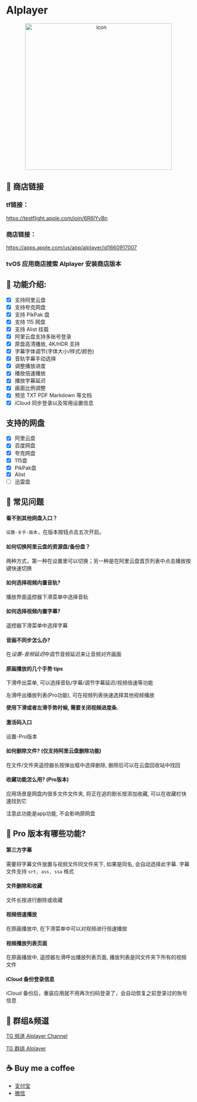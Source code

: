 # Alplayer

<div align="center">

<img src="https://github.com/FaiChou/Aliplayer_About/blob/main/icon500.png?raw=true" alt="icon" width="400"/>

</div>

## 📲 商店链接

### tf链接：

https://testflight.apple.com/join/6R6lYvBn

### 商店链接：

https://apps.apple.com/us/app/alplayer/id1660917007


### tvOS 应用商店搜索 Alplayer 安装商店版本

## 👀 功能介绍:

- [x] 支持阿里云盘
- [x] 支持夸克网盘
- [x] 支持 PikPak 盘
- [x] 支持 115 网盘
- [x] 支持 Alist 挂载
- [x] 阿里云盘支持多账号登录
- [x] 原盘高清播放, 4K/HDR 支持
- [x] 字幕字体调节(字体大小/样式/颜色)
- [x] 音轨字幕手动选择
- [x] 调整播放进度
- [x] 播放倍速播放
- [x] 播放字幕延迟
- [x] 画面比例调整
- [x] 预览 TXT PDF Markdown 等文档
- [x] iCloud 同步登录以及常用设置信息

## 支持的网盘

- [x] 阿里云盘
- [x] 百度网盘
- [x] 夸克网盘
- [x] 115盘
- [x] PikPak盘
- [x] Alist
- [ ] 迅雷盘

## 🤯 常见问题


#### 看不到其他网盘入口？

`设置-关于-版本`，在版本按钮点击五次开启。

#### 如何切换阿里云盘的资源盘/备份盘？

两种方式，第一种在设置里可以切换；另一种是在阿里云盘首页列表中点击播放按键快速切换

#### 如何选择视频内置音轨?

播放界面遥控器下滑菜单中选择音轨

#### 如何选择视频内置字幕?

遥控器下滑菜单中选择字幕

#### 音画不同步怎么办?

在*设置-音频延迟*中调节音频延迟来让音频对齐画面

#### 原画播放的几个手势 tips

下滑呼出菜单, 可以选择音轨/字幕/调节字幕延迟/视频倍速等功能

左滑呼出播放列表(Pro功能), 可在视频列表快速选择其他视频播放

**使用下滑或者左滑手势时候, 需要关闭视频进度条.**

#### 激活码入口

设置-Pro版本

#### 如何删除文件? (仅支持阿里云盘删除功能)

在文件/文件夹遥控器长按弹出框中选择删除, 删除后可以在云盘回收站中找回

#### 收藏功能怎么用? (Pro版本)

应用场景是网盘内很多文件文件夹, 将正在追的剧长按添加收藏, 可以在收藏栏快速找到它

注意此功能是app功能, 不会影响原网盘

## 🤑 Pro 版本有哪些功能?

#### 第三方字幕

需要将字幕文件放置与视频文件同文件夹下, 如果是同名, 会自动选择此字幕. 字幕文件支持 `srt, ass, ssa` 格式

#### 文件删除和收藏

文件长按进行删除或收藏

#### 视频倍速播放

在原画播放中, 在下滑菜单中可以对视频进行倍速播放

#### 视频播放列表页面

在原画播放中, 遥控器左滑呼出播放列表页面, 播放列表是同文件夹下所有的视频文件

#### iCloud 备份登录信息

iCloud 备份后，重装应用就不用再次扫码登录了，会自动恢复之前登录过的账号信息


## 💬 群组&频道

[TG 频道 Alplayer Channel](https://t.me/alplayer_channel)

[TG 群组 Alplayer](https://t.me/+KqyPiIEiqM4zMjk1)

## ☕️ Buy me a coffee

- [支付宝](https://github.com/FaiChou/uCopy/blob/main/oss/ali.JPG?raw=true)
- [微信](https://github.com/FaiChou/uCopy/blob/main/oss/wechat.JPG?raw=true)
